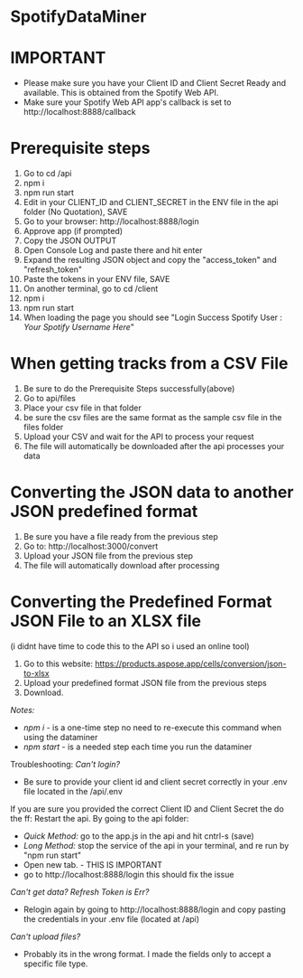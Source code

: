 # SpotifyDataMiner

# IMPORTANT
- Please make sure you have your Client ID and Client Secret Ready and available. This is obtained from the Spotify Web API.
- Make sure your Spotify Web API app's callback is set to http://localhost:8888/callback

# Prerequisite steps
1. Go to cd /api
2. npm i
3. npm run start
4. Edit in your CLIENT_ID and CLIENT_SECRET in the ENV file in the api folder (No Quotation), SAVE
5. Go to your browser: http://localhost:8888/login
6. Approve app (if prompted)
7. Copy the JSON OUTPUT
8. Open Console Log and paste there and hit enter
9. Expand the resulting JSON object and copy the "access_token" and "refresh_token"
10. Paste the tokens in your ENV file, SAVE
11. On another terminal, go to cd /client
12. npm i
13. npm run start
14. When loading the page you should see "Login Success Spotify User : *Your Spotify Username Here*"


# When getting tracks from a CSV File
1. Be sure to do the Prerequisite Steps successfully(above)
2. Go to api/files
3. Place your csv file in that folder
4. be sure the csv files are the same format as the sample csv file in the files folder
5. Upload your CSV and wait for the API to process your request
6. The file will automatically be downloaded after the api processes your data


# Converting the JSON data to another JSON predefined format
1. Be sure you have a file ready from the previous step
2. Go to: http://localhost:3000/convert
3. Upload your JSON file from the previous step
4. The file will automatically download after processing

# Converting the Predefined Format JSON File to an XLSX file
(i didnt have time to code this to the API so i used an online tool)
1. Go to this website: https://products.aspose.app/cells/conversion/json-to-xlsx
2. Upload your predefined format JSON file from the previous steps
3. Download.


*Notes:*
- *npm i* - is a one-time step no need to re-execute this command when using the dataminer
- *npm start* - is a needed step each time you run the dataminer

Troubleshooting:
*Can't login?*
- Be sure to provide your client id and client secret correctly in your .env file located in the /api/.env

If you are sure you provided the correct Client ID and Client Secret the do the ff:
Restart the api. By going to the api folder:
- *Quick Method:* go to the app.js in the api and hit cntrl-s (save)
- *Long Method:* stop the service of the api in your terminal, and re run by "npm run start"
- Open new tab. - THIS IS IMPORTANT
- go to http://localhost:8888/login this should fix the issue 



*Can't get data? Refresh Token is Err?* 
- Relogin again by going to http://localhost:8888/login and copy pasting the credentials in your .env file (located at /api)

*Can't upload files?*
- Probably its in the wrong format. I made the fields only to accept a specific file type.


